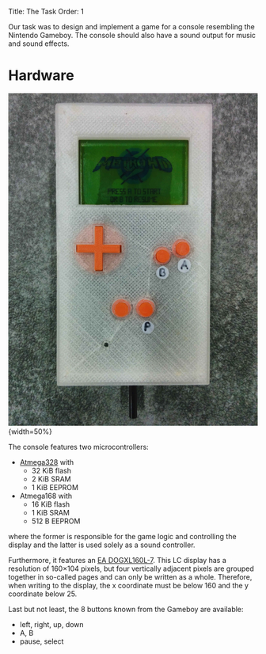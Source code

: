 Title: The Task
Order: 1

Our task was to design and implement a game for a console resembling the Nintendo Gameboy.
The console should also have a sound output for music and sound effects.

# Hardware
![](images/console.jpg){width=50%}

The console features two microcontrollers:

* [Atmega328](https://en.wikipedia.org/wiki/ATmega328) with
    - 32 KiB flash
    - 2 KiB SRAM
    - 1 KiB EEPROM
* Atmega168 with
    - 16 KiB flash
    - 1 KiB SRAM
    - 512 B EEPROM

where the former is responsible for the game logic and controlling the display
and the latter is used solely as a sound controller.

Furthermore, it features an
[EA DOGXL160L-7](http://www.lcd-module.com/eng/pdf/grafik/dogxl160-7e.pdf).
This LC display has a resolution of 160×104 pixels,
but four vertically adjacent pixels are grouped together in so-called pages
and can only be written as a whole.
Therefore, when writing to the display,
the x coordinate must be below 160 and the y coordinate below 25.

Last but not least, the 8 buttons known from the Gameboy are available:

* left, right, up, down
* A, B
* pause, select
